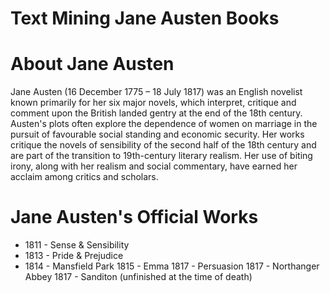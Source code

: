 # Text Mining Jane Austen Books

# About Jane Austen
Jane Austen (16 December 1775 – 18 July 1817) was an English novelist known primarily for her six major novels, which interpret, critique and comment upon the British landed gentry at the end of the 18th century. Austen's plots often explore the dependence of women on marriage in the pursuit of favourable social standing and economic security. Her works critique the novels of sensibility of the second half of the 18th century and are part of the transition to 19th-century literary realism. Her use of biting irony, along with her realism and social commentary, have earned her acclaim among critics and scholars.

# Jane Austen's Official Works
* 1811 - Sense & Sensibility
* 1813 - Pride & Prejudice
* 1814 - Mansfield Park
1815 - Emma
1817 - Persuasion
1817 - Northanger Abbey
1817 - Sanditon (unfinished at the time of death)


